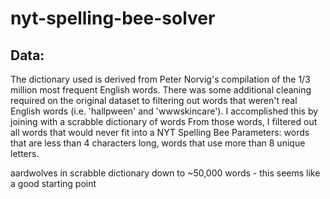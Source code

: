 # nyt-spelling-bee-solver

## Data:
The dictionary used is derived from Peter Norvig's compilation of the 1/3 million most frequent English words. There was some additional cleaning required on the original dataset to filtering out words that weren't real English words (i.e. 'hallpween' and 'wwwskincare'). I accomplished this by joining with a scrabble dictionary of words From those words, I filtered out all words that would never fit into a NYT Spelling Bee Parameters: words that are less than 4 characters long, words that use more than 8 unique letters.


aardwolves in scrabble dictionary 
down to ~50,000 words - this seems like a good starting point 